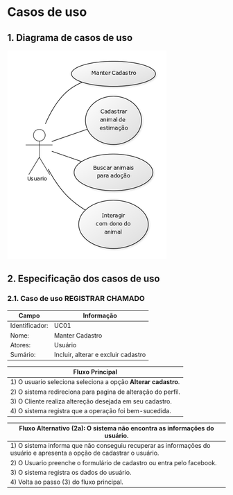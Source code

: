 # Casos de uso

## 1. Diagrama de casos de uso


![Dagrama dos casos de uso](caso_de_uso.png)

## 2. Especificação dos casos de uso

### 2.1. Caso de uso **REGISTRAR CHAMADO**

| Campo          | Informação        |
|---|---|
| Identificador: | UC01              |
| Nome:          | Manter Cadastro |
| Atores:        | Usuário |
| Sumário:       | Incluir, alterar e excluir cadastro |

| Fluxo Principal |
|---|
| 1) O usuario seleciona seleciona a opção **Alterar cadastro**. |
| 2) O sistema redireciona para pagina de alteração do perfil.                   |
| 3) O Cliente realiza altereção desejada em seu cadastro. |
| 4) O sistema registra que a operação foi bem-sucedida. |

| Fluxo Alternativo (2a): O sistema não encontra as informações do usuário. |
|---| 
| 1) O sistema informa que não conseguiu recuperar as informações do usuário e apresenta a opção de cadastrar o usuário. |
| 2) O Usuario preenche o formulário de cadastro ou entra pelo facebook. |
| 3) O sistema registra os dados do usuário. |
| 4) Volta ao passo (3) do fluxo principal. |

